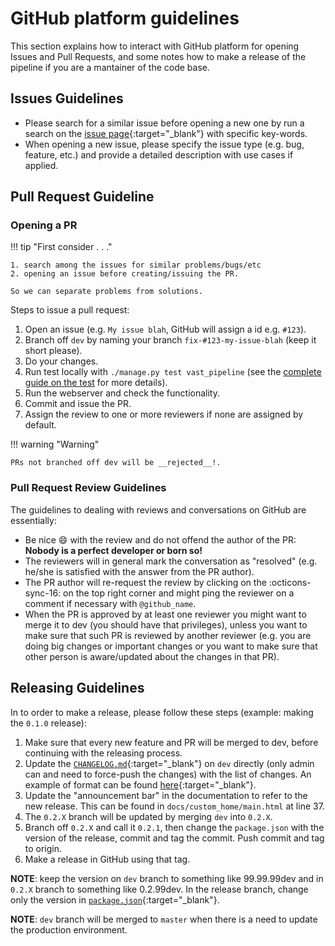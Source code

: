 # GitHub platform guidelines

This section explains how to interact with GitHub platform for opening Issues and Pull Requests, and some notes how to make a release of the pipeline if you are a mantainer of the code base.

## Issues Guidelines

* Please search for a similar issue before opening a new one by run a search on the [issue page](https://github.com/askap-vast/vast-pipeline/issues){:target="_blank"} with specific key-words.
* When opening a new issue, please specify the issue type (e.g. bug, feature, etc.) and provide a detailed description with use cases if applied.


## Pull Request Guideline

### Opening a PR

!!! tip "First consider . . ."

    1. search among the issues for similar problems/bugs/etc
    2. opening an issue before creating/issuing the PR.

    So we can separate problems from solutions.

Steps to issue a pull request:

1. Open an issue (e.g. `My issue blah`, GitHub will assign a id e.g. `#123`).
2. Branch off `dev` by naming your branch `fix-#123-my-issue-blah` (keep it short please).
3. Do your changes.
4. Run test locally with `./manage.py test vast_pipeline` (see the [complete guide on the test](./tests.md) for more details).
5. Run the webserver and check the functionality.
6. Commit and issue the PR.
7. Assign the review to one or more reviewers if none are assigned by default.

!!! warning "Warning"

    PRs not branched off dev will be __rejected__!.

### Pull Request Review Guidelines
The guidelines to dealing with reviews and conversations on GitHub are essentially:

* Be nice :smile: with the review and do not offend the author of the PR: __Nobody is a perfect developer or born so!__
* The reviewers will in general mark the conversation as "resolved" (e.g. he/she is satisfied with the answer from the PR author).
* The PR author will re-request the review by clicking on the :octicons-sync-16: on the top right corner and might ping the reviewer on a comment if necessary with `@github_name`.
* When the PR is approved by at least one reviewer you might want to merge it to dev (you should have that privileges), unless you want to make sure that such PR is reviewed by another reviewer (e.g. you are doing big changes or important changes or you want to make sure that other person is aware/updated about the changes in that PR).

## Releasing Guidelines

In to order to make a release, please follow these steps (example: making the `0.1.0` release):

1. Make sure that every new feature and PR will be merged to dev, before continuing with the releasing process.
2. Update the [`CHANGELOG.md`](https://github.com/askap-vast/vast-pipeline/blob/master/CHANGELOG.md){:target="_blank"} on `dev` directly (only admin can and need to force-push the changes) with the list of changes. An example of format can be found [here](https://github.com/apache/incubator-superset/blob/dev/CHANGELOG.md){:target="_blank"}.
3. Update the "announcement bar" in the documentation to refer to the new release. This can be found in `docs/custom_home/main.html` at line 37.
4. The `0.2.X` branch will be updated by merging `dev` into `0.2.X`.
5. Branch off `0.2.X` and call it `0.2.1`, then change the `package.json` with the version of the release, commit and tag the commit. Push commit and tag to origin.
6. Make a release in GitHub using that tag.

__NOTE__: keep the version on `dev` branch to something like 99.99.99dev and in `0.2.X` branch to something like 0.2.99dev. In the release branch, change only the version in [`package.json`](https://github.com/askap-vast/vast-pipeline/blob/master/package.json){:target="_blank"}.

__NOTE__: `dev` branch will be merged to `master` when there is a need to update the production environment.
